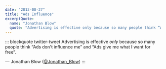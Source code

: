 ```yaml
---
date: "2013-08-27"
title: "Ads Influence"
excerptQuote:
  name: "Jonathan Blow"
  quote: "Advertising is effective only because so many people think “Ads don't influence me” and “Ads give me what I want for free”."
---
```


::: blockquote twitter-tweet
Advertising is effective *only* because so many people think “Ads don't influence me” and “Ads give me what I want for free”.

— Jonathan Blow ([@Jonathan_Blow](https://twitter.com/Jonathan_Blow/status/372077731531350017))
:::
